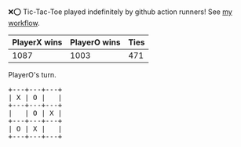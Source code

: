 :x::o: Tic-Tac-Toe played indefinitely by github action runners! See [my workflow](.github/workflows/play.yaml).

|PlayerX wins|PlayerO wins|Ties|
|-|-|-|
|1087|1003|471|

PlayerO's turn.

<pre>
+---+---+---+
| X | O |   |
+---+---+---+
|   | O | X |
+---+---+---+
| O | X |   |
+---+---+---+
</pre>